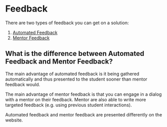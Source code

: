 # Feedback

There are two types of feedback you can get on a solution:

1. [Automated Feedback](./automated.md)
2. [Mentor Feedback](./mentor.md)

## What is the difference between Automated Feedback and Mentor Feedback?

The main advantage of automated feedback is it being gathered automatically and thus presented to the student sooner than mentor feedback would.

The main advantage of mentor feedback is that you can engage in a dialog with a mentor on their feedback.
Mentor are also able to write more targeted feedback (e.g. using previous student interactions).

Automated feedback and mentor feedback are presented differently on the website.
